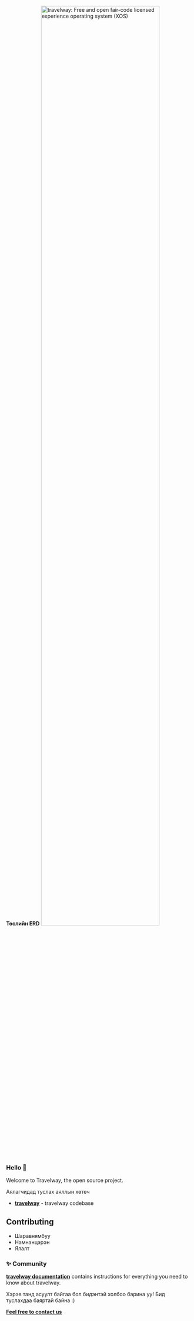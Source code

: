 **Төслийн ERD**
<a href="https://www.travelway.com/" target="_blank"><img src="https://res.cloudinary.com/dhirtao9q/image/upload/v1682643047/travelwayERDdiagram_mbin5d.png" width="80%" alt="travelway: Free and open fair-code licensed experience operating system (XOS)">
</a>

### Hello 👋

<p align="left">Welcome to Travelway, the open source project.</p>

Аялагчидад туслах аяллын хөтөч

- <a href="https://github.com/Pinecone-aqua/travelway" target="_blank" > **travelway**</a> - travelway codebase

## Contributing

- Шаравнямбуу
- Намнанцэрэн
- Ялалт

### ✨ Community

<a href="https://docs.travelway.io/docs/intro"> **travelway documentation**</a> contains instructions for everything you need to know about travelway.

Хэрэв танд асуулт байгаа бол бидэнтэй холбоо барина уу! Бид туслахдаа баяртай байна :)

<a href="https://travelway.com/contact" target="_blank"> **Feel free to contact us**</a>
